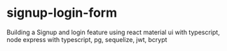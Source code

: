 # signup-login-form
Building a Signup and login feature using react material ui with typescript, node express with typescript, pg, sequelize, jwt, bcrypt
